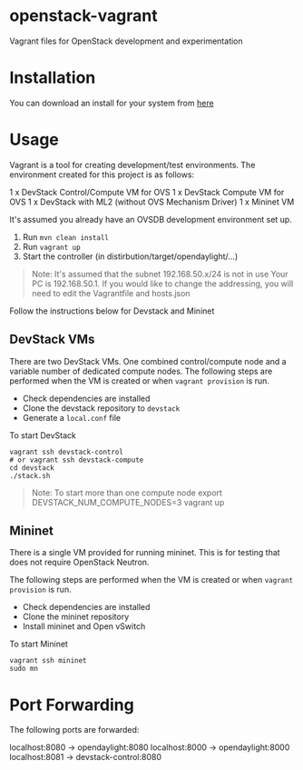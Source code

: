 openstack-vagrant
=================

Vagrant files for OpenStack development and experimentation

# Installation

You can download an install for your system from [here](http://www.vagrantup.com/downloads.html)

# Usage

Vagrant is a tool for creating development/test environments.
The environment created for this project is as follows:

1 x DevStack Control/Compute VM for OVS
1 x DevStack Compute VM for OVS
1 x DevStack with ML2 (without OVS Mechanism Driver)
1 x Mininet VM

It's assumed you already have an OVSDB development environment set up.

1. Run `mvn clean install`
2. Run `vagrant up`
3. Start the controller (in distirbution/target/opendaylight/...)

> Note: It's assumed that the subnet 192.168.50.x/24 is not in use
> Your PC is 192.168.50.1. If you would like to change the addressing,
> you will need to edit the Vagrantfile and hosts.json

Follow the instructions below for Devstack and Mininet

## DevStack VMs

There are two DevStack VMs. One combined control/compute node and a variable number of dedicated compute nodes.
The following steps are performed when the VM is created or when `vagrant provision` is run.

- Check dependencies are installed
- Clone the devstack repository to `devstack`
- Generate a `local.conf` file

To start DevStack

    vagrant ssh devstack-control
    # or vagrant ssh devstack-compute
    cd devstack
    ./stack.sh

> Note: To start more than one compute node
>       export DEVSTACK_NUM_COMPUTE_NODES=3
>       vagrant up

## Mininet

There is a single VM provided for running mininet.
This is for testing that does not require OpenStack Neutron.

The following steps are performed when the VM is created or when `vagrant provision` is run.
- Check dependencies are installed
- Clone the mininet repository
- Install mininet and Open vSwitch

To start Mininet

    vagrant ssh mininet
    sudo mn

# Port Forwarding

The following ports are forwarded:

localhost:8080 -> opendaylight:8080
localhost:8000 -> opendaylight:8000
localhost:8081 -> devstack-control:8080
